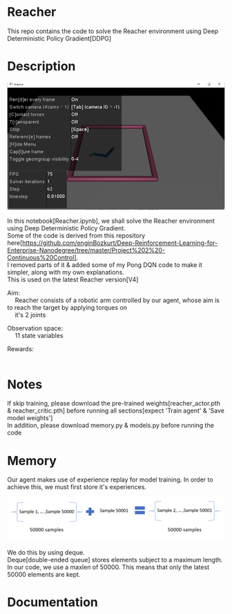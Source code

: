 # Reacher
This repo contains the code to solve the Reacher environment using Deep Deterministic Policy Gradient[DDPG]

# Description
![alt text](https://github.com/kwquan/Reacher/blob/main/reacher.png)

In this notebook[Reacher.ipynb], we shall solve the Reacher environment using Deep Deterministic Policy Gradient. \
Some of the code is derived from this repository here[https://github.com/enginBozkurt/Deep-Reinforcement-Learning-for-Enterprise-Nanodegree/tree/master/Project%202%20-Continuous%20Control]. \
I removed parts of it & added some of my Pong DQN code to make it simpler, along with my own explanations. \
This is used on the latest Reacher version[V4]

Aim: \
&emsp; Reacher consists of a robotic arm controlled by our agent, whose aim is to reach the target by applying torques on \
&emsp; it's 2 joints 

Observation space: \
&emsp; 11 state variables

Rewards: \
&emsp;               

# Notes
If skip training, please download the pre-trained weights[reacher_actor.pth & reacher_critic.pth] before running all sections[expect 'Train agent' & 'Save model weights'] \
In addition, please download memory.py & models.py before running the code

# Memory
Our agent makes use of experience replay for model training. In order to achieve this, we must first store it's experiences. 

![alt text](https://github.com/kwquan/Reacher/blob/main/deque.png)

We do this by using deque. \
Deque[double-ended queue] stores elements subject to a maximum length. In our code, we use a maxlen of 50000. This means that only the latest 50000 elements are kept. 

# Documentation
